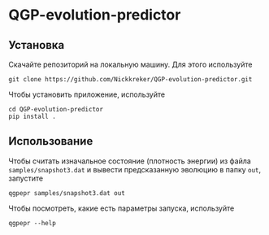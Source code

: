 # QGP-evolution-predictor

## Установка
Скачайте репозиторий на локальную машину. Для этого используйте
```
git clone https://github.com/Nickkreker/QGP-evolution-predictor.git
```

Чтобы уcтановить приложение, используйте
```
cd QGP-evolution-predictor
pip install .
```

## Использование
Чтобы считать изначальное состояние (плотность энергии) из файла ```samples/snapshot3.dat``` и вывести предсказанную эволюцию в папку ```out```, запустите
```
qgpepr samples/snapshot3.dat out
```

Чтобы посмотреть, какие есть параметры запуска, используйте
```
qgpepr --help
```
